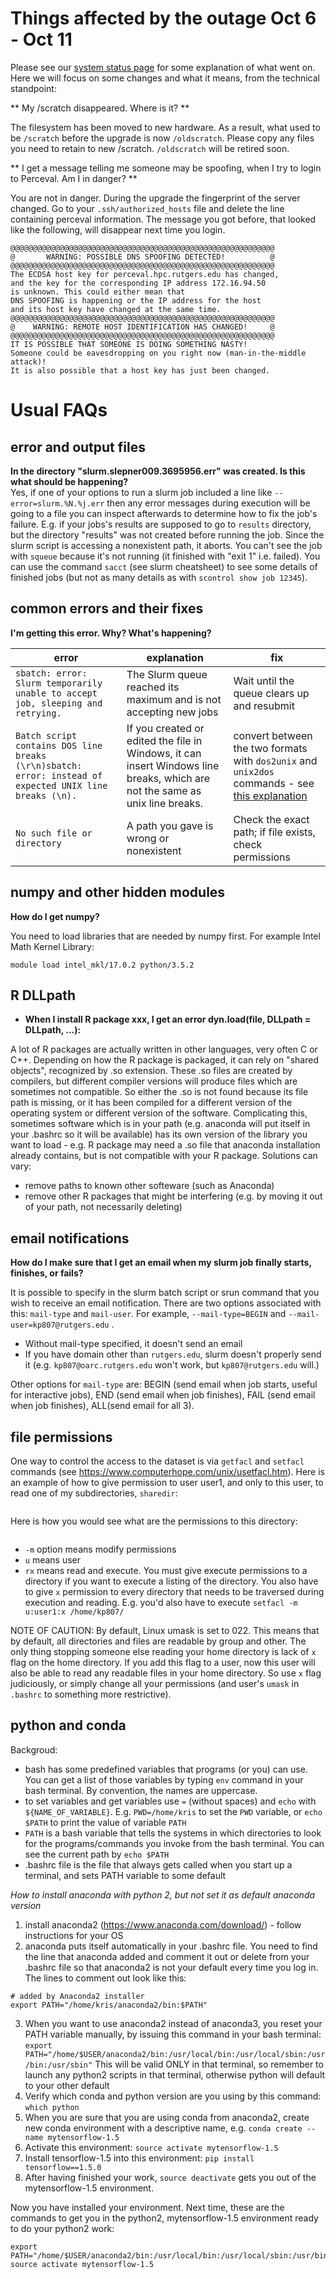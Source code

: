# Things affected by the outage Oct 6 - Oct 11

Please see our [system status page](https://oarc.rutgers.edu/systems-status/) for some explanation of what went on. Here we will focus on some changes and what it means, from the technical standpoint: 

** My /scratch disappeared. Where is it? **

The filesystem has been moved to new hardware. As a result, what used to be `/scratch` before the upgrade is now `/oldscratch`. Please copy any files you need to retain to new /scratch. `/oldscratch` will be retired soon. 

** I get a message telling me someone may be spoofing, when I try to login to Perceval. Am I in danger? **

You are not in danger. During the upgrade the fingerprint of the server changed. Go to your `.ssh/authorized_hosts` file and delete the line containing perceval information. The message you got before, that looked like the following, will disappear next time you login. 
```
@@@@@@@@@@@@@@@@@@@@@@@@@@@@@@@@@@@@@@@@@@@@@@@@@@@@@@@@@@@
@       WARNING: POSSIBLE DNS SPOOFING DETECTED!          @
@@@@@@@@@@@@@@@@@@@@@@@@@@@@@@@@@@@@@@@@@@@@@@@@@@@@@@@@@@@
The ECDSA host key for perceval.hpc.rutgers.edu has changed,
and the key for the corresponding IP address 172.16.94.50
is unknown. This could either mean that
DNS SPOOFING is happening or the IP address for the host
and its host key have changed at the same time.
@@@@@@@@@@@@@@@@@@@@@@@@@@@@@@@@@@@@@@@@@@@@@@@@@@@@@@@@@@@
@    WARNING: REMOTE HOST IDENTIFICATION HAS CHANGED!     @
@@@@@@@@@@@@@@@@@@@@@@@@@@@@@@@@@@@@@@@@@@@@@@@@@@@@@@@@@@@
IT IS POSSIBLE THAT SOMEONE IS DOING SOMETHING NASTY!
Someone could be eavesdropping on you right now (man-in-the-middle attack)!
It is also possible that a host key has just been changed.
```

# Usual FAQs

## error and output files

**In the directory "slurm.slepner009.3695956.err" was created. Is this what should be happening?**   
Yes, if one of your options to run a slurm job included a line like `--error=slurm.%N.%j.err` then any error messages during execution will be going to a file you can inspect afterwards to
determine how to fix the job's failure. E.g. if your jobs's results are supposed to go to `results` directory, but the directory "results" was not created before running the job. Since the slurm script is accessing a nonexistent path, it aborts. You can't see the job with `squeue` because it's not running (it finished with "exit 1" i.e. failed). You can use the command `sacct` (see slurm cheatsheet) to see some details of finished jobs (but not as many details as with `scontrol show job 12345`). 

## common errors and their fixes

**I'm getting this error. Why? What's happening?**

|error|explanation| fix|
|---|---|---|
|`sbatch: error: Slurm temporarily unable to accept job, sleeping and retrying.`| The Slurm queue reached its maximum and is not accepting new jobs| Wait until the queue clears up and resubmit|
|`Batch script contains DOS line breaks (\r\n)sbatch: error: instead of expected UNIX line breaks (\n).`|If you created or edited the file in Windows, it can insert Windows line breaks, which are not the same as unix line breaks.| convert between the two formats with `dos2unix` and `unix2dos` commands  - see [this explanation](https://www.geeksforgeeks.org/dos2unix-unix2dos-commands/)|
|`No such file or directory`| A path you gave is wrong or nonexistent| Check the exact path; if file exists, check permissions|

## numpy and other hidden modules

**How do I get numpy?**

You need to load libraries that are needed by numpy first. For example Intel Math Kernel Library: 
```
module load intel_mkl/17.0.2 python/3.5.2 
```

## R DLLpath 

- **When I install R package xxx, I get an error  dyn.load(file, DLLpath = DLLpath, ...):** 

A lot of R packages are actually written in other languages, very often C or C++. Depending on how the R package is packaged, it can rely on "shared objects", recognized by .so extension. These .so files are 
created by compilers, but different compiler versions will produce files which are sometimes not compatible. So either the .so is not found because its file path is missing, or it has been compiled for a 
different version of the operating system or different version of the software. Complicating this, sometimes software which is in your path (e.g. anaconda will put itself in your .bashrc so it will be 
available) has its own version of the library you want to load - e.g. R package may need a .so file that anaconda installation already contains, but is not compatible with your R package. Solutions can vary: 

- remove paths to known other softeware (such as Anaconda)
- remove other R packages that might be interfering (e.g. by moving it out of your path, not necessarily deleting)


## email notifications

**How do I make sure that I get an email when my slurm job finally starts, finishes, or fails?**

It is possible to specify in the slurm batch script or srun command that you wish to receive an email notification. There are two options associated with this: 
`mail-type` and `mail-user`. For example, ``--mail-type=BEGIN`` and ``--mail-user=kp807@rutgers.edu`` . 

- Without mail-type specified, it doesn't send an email 
- If you have domain other than `rutgers.edu`, slurm doesn't properly send it (e.g. `kp807@oarc.rutgers.edu` won't work, but `kp807@rutgers.edu` will.)

Other options for `mail-type` are: BEGIN (send email when job starts, useful for interactive jobs), END (send email when job finishes), FAIL (send email when job finishes), ALL(send email for all 3). 

## file permissions 
 
One way to control the access to the dataset is via `getfacl` and `setfacl` commands (see https://www.computerhope.com/unix/usetfacl.htm). Here is an example of how to give permission to user user1, and only
to this user, to read one of my subdirectories, `sharedir`: 

``` setfacl -m u:user1:rx /home/kp807/sharedir
```
Here is how you would see what are the permissions to this directory: 
``` getfacl  /home/kp807/sharedir
```
- `-m` option means modify permissions
- `u`  means user
- `rx` means read and execute. You must give execute permissions to a directory if you want to execute a listing of the directory. You also have to give `x` permission to every directory that needs to be
traversed during execution and reading. E.g. you'd also have to execute `setfacl -m u:user1:x /home/kp807/`

NOTE OF CAUTION: By default, Linux umask is set to 022. This means that by default, all directories and files are readable by group and other. The only thing stopping someone else reading your home directory
is lack of `x` flag on the home directory. If you add this flag to a user, now this user will also be able to read any readable files in your home directory. So use `x` flag judiciously, or simply change
all your permissions (and user's `umask` in `.bashrc` to something more restrictive). 

## python and conda

Backgroud:

- bash has some predefined variables that programs (or you) can use. You can get a list of those variables by typing `env` command in your bash terminal. By convention, the names are uppercase.
- to set variables and get variables use `=` (without spaces) and `echo` with `${NAME_OF_VARIABLE}`. E.g. `PWD=/home/kris` to set the `PWD` variable, or `echo $PATH` to print the value of variable `PATH`
- `PATH` is a bash variable that tells the systems in which directories to look for the programs/commands you invoke from the bash terminal. You can see the current path by `echo $PATH`
- .bashrc file is the file that always gets called when you start up a terminal, and sets PATH variable to some default

*How to install anaconda with python 2, but not set it as default anaconda version*

1. install anaconda2 (https://www.anaconda.com/download/) - follow instructions for your OS
2. anaconda puts itself automatically in your .bashrc file. You need to find the line that anaconda added and comment it out or delete from your .bashrc file so that anaconda2 is not your default every time you log in. The lines to comment out look like this: 
```
# added by Anaconda2 installer
export PATH="/home/kris/anaconda2/bin:$PATH"
```
3. When you want to use anaconda2 instead of anaconda3, you reset your PATH variable manually, by issuing this command in your bash terminal:
```export PATH="/home/$USER/anaconda2/bin:/usr/local/bin:/usr/local/sbin:/usr/bin:/usr/sbin"```
This will be valid ONLY in that terminal, so remember to launch any python2 scripts in that terminal, otherwise python will default to your other default
4. Verify which conda and python version are you using by this command: ```which python```
5. When you are sure that you are using conda from anaconda2, create new conda environment with a descriptive name, e.g.
```conda create --name mytensorflow-1.5```
6. Activate this environment:
```source activate mytensorflow-1.5```
7. Install tensorflow-1.5 into this environment:
```pip install tensorflow==1.5.0```
8. After having finished your work, ```source deactivate``` gets you out of the mytensorflow-1.5 environment.

Now you have installed your environment. Next time, these are the commands to get you in the python2, mytensorflow-1.5 environment ready to do your python2 work:
```
export PATH="/home/$USER/anaconda2/bin:/usr/local/bin:/usr/local/sbin:/usr/bin:/usr/sbin"
source activate mytensorflow-1.5
```
